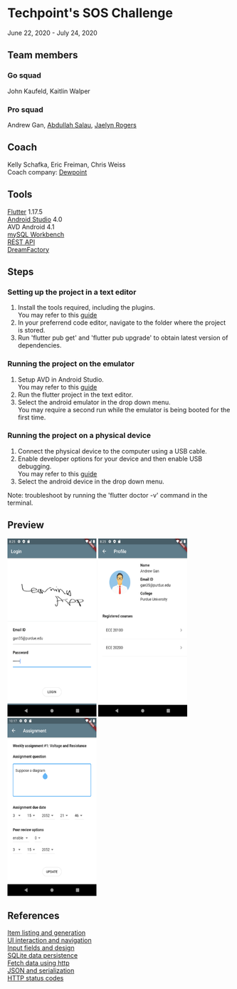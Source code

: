 # Techpoint's SOS Challenge
June 22, 2020 - July 24, 2020  

## Team members  
### Go squad  
John Kaufeld, Kaitlin Walper  
### Pro squad
Andrew Gan, [Abdullah Salau](https://github.com/abdullah-salau), [Jaelyn Rogers](https://github.com/jrogers230)  

## Coach
Kelly Schafka, Eric Freiman, Chris Weiss  
Coach company: [Dewpoint](https://www.dewpoint.com/)  

## Tools
[Flutter](https://flutter.dev/docs) 1.17.5  
[Android Studio](https://developer.android.com/studio) 4.0  
AVD Android 4.1  
[mySQL Workbench](https://www.mysql.com/products/workbench/)  
[REST API](https://restfulapi.net/)  
[DreamFactory](https://www.dreamfactory.com/)

## Steps
### Setting up the project in a text editor
1. Install the tools required, including the plugins.  
You may refer to this [guide](https://flutter.dev/docs/get-started/install)  
2. In your preferrend code editor, navigate to the folder where the project is stored.  
3. Run 'flutter pub get' and 'flutter pub upgrade' to obtain latest version of dependencies.  
### Running the project on the emulator 
1. Setup AVD in Android Studio.  
You may refer to this [guide](https://developer.android.com/studio/run/managing-avds)  
2. Run the flutter project in the text editor.
3. Select the android emulator in the drop down menu.  
You may require a second run while the emulator is being booted for the first time.
### Running the project on a physical device
1. Connect the physical device to the computer using a USB cable.
2. Enable developer options for your device and then enable USB debugging.  
You may refer to this [guide](https://developer.android.com/studio/debug/dev-options)  
3. Select the android device in the drop down menu.  

Note: troubleshoot by running the 'flutter doctor -v' command in the terminal.  

## Preview
<kbd><img src="https://github.com/Andrew-Gan/techpoint-sos/blob/master/img/preview_login.png" width=200 height=400 /></kbd>
<kbd><img src="https://github.com/Andrew-Gan/techpoint-sos/blob/master/img/preview_profile.png" width=200 height=400 /></kbd>
<kbd><img src="https://github.com/Andrew-Gan/techpoint-sos/blob/master/img/preview_assignment.png" width=200 height=400 /></kbd>

## References
[Item listing and generation](https://codelabs.developers.google.com/codelabs/first-flutter-app-pt1)  
[UI interaction and navigation](https://codelabs.developers.google.com/codelabs/first-flutter-app-pt2)  
[Input fields and design](https://github.com/flutter-devs/flutter_profileview_demo)  
[SQLite data persistence](https://flutter.dev/docs/cookbook/persistence/sqlite)  
[Fetch data using http](https://flutter.dev/docs/cookbook/networking/fetch-data)  
[JSON and serialization](https://flutter.dev/docs/development/data-and-backend/json)  
[HTTP status codes](https://en.wikipedia.org/wiki/List_of_HTTP_status_codes#1xx_Informational_response)  
